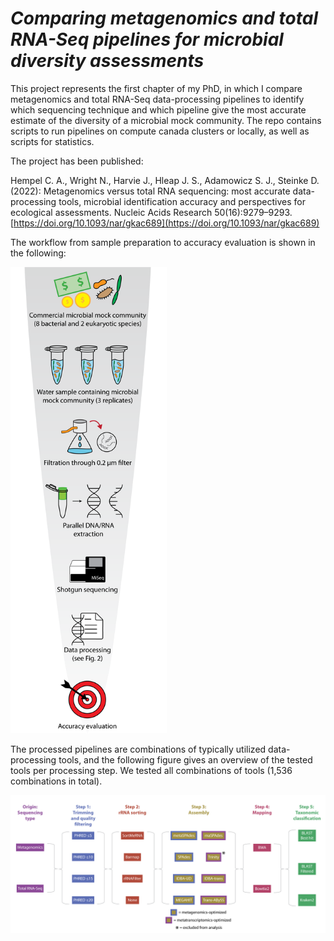 # *_Comparing metagenomics and total RNA-Seq pipelines for microbial diversity assessments_*
This project represents the first chapter of my PhD, in which I compare metagenomics and total RNA-Seq data-processing pipelines to identify which sequencing technique and which pipeline give the most accurate estimate of the diversity of a microbial mock community.
The repo contains scripts to run pipelines on compute canada clusters or locally, as well as scripts for statistics.

The project has been published:

Hempel C. A., Wright N., Harvie J., Hleap J. S., Adamowicz S. J., Steinke D. (2022): Metagenomics versus total RNA sequencing: most accurate data-processing tools, microbial identification accuracy and perspectives for ecological assessments. Nucleic Acids Research 50(16):9279–9293. [https://doi.org/10.1093/nar/gkac689](https://doi.org/10.1093/nar/gkac689)


The workflow from sample preparation to accuracy evaluation is shown in the following:

<img src="https://github.com/hempelc/metagenomics-vs-totalRNASeq/blob/master/workflow.png" alt="workflow" width="250"/>

The processed pipelines are combinations of typically utilized data-processing tools, and the following figure gives an overview of the tested tools per processing step. We tested all combinations of tools (1,536 combinations in total).

<img src="https://github.com/hempelc/metagenomics-vs-totalRNASeq/blob/master/pipeline_steps.png" alt="pipelines" width="800"/>
